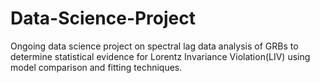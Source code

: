 # Data-Science-Project
Ongoing data science project on spectral lag data analysis of GRBs to determine statistical evidence for Lorentz Invariance Violation(LIV) using model comparison and fitting techniques.

